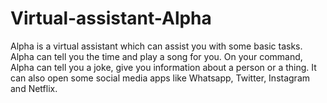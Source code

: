 # Virtual-assistant-Alpha
Alpha is a virtual assistant which can assist you with some basic tasks.
Alpha can tell you the time and play a song for you.
On your command, Alpha can tell you a joke, give you information about a person or a thing.  It can also open some social media apps like Whatsapp, Twitter, Instagram and Netflix.
